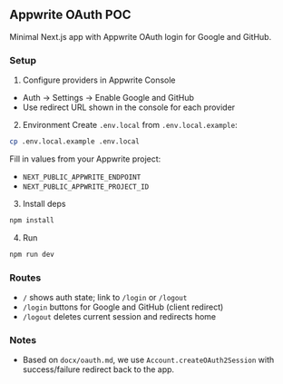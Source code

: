 ## Appwrite OAuth POC

Minimal Next.js app with Appwrite OAuth login for Google and GitHub.

### Setup

1) Configure providers in Appwrite Console
- Auth → Settings → Enable Google and GitHub
- Use redirect URL shown in the console for each provider

2) Environment
Create `.env.local` from `.env.local.example`:

```bash
cp .env.local.example .env.local
```

Fill in values from your Appwrite project:
- `NEXT_PUBLIC_APPWRITE_ENDPOINT`
- `NEXT_PUBLIC_APPWRITE_PROJECT_ID`

3) Install deps

```bash
npm install
```

4) Run

```bash
npm run dev
```

### Routes
- `/` shows auth state; link to `/login` or `/logout`
- `/login` buttons for Google and GitHub (client redirect)
- `/logout` deletes current session and redirects home

### Notes
- Based on `docx/oauth.md`, we use `Account.createOAuth2Session` with success/failure redirect back to the app.
